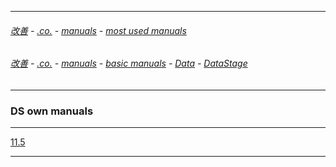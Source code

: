 
---

###### [改善](https://github.com/ttltrk/0C/blob/master/README.MD) - [.co.](https://github.com/ttltrk/PRG/blob/master/CODING.MD) - [manuals](https://github.com/ttltrk/PRG/blob/master/MAN.MD) - [most used manuals](https://github.com/ttltrk/PRG/blob/master/MUM.MD)

###### [改善](https://github.com/ttltrk/0C/blob/master/README.MD) - [.co.](https://github.com/ttltrk/PRG/blob/master/CODING.MD) - [manuals](https://github.com/ttltrk/PRG/blob/master/MAN.MD) - [basic manuals](https://github.com/ttltrk/PRG/blob/master/MANUALS.MD) - [Data](https://github.com/ttltrk/ELSE/blob/master/DATA/DATA.MD) - [DataStage](https://github.com/ttltrk/ELSE/blob/master/DATA/DS/DSM.MD)

---

### DS own manuals

---

[11.5](https://github.com/ttltrk/ELSE/blob/master/DATA/DS/DS.MD)

---
